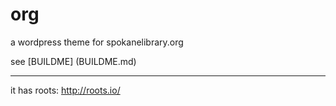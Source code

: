 org
===

a wordpress theme for spokanelibrary.org

see [BUILDME] (BUILDME.md)

---

it has roots: http://roots.io/


